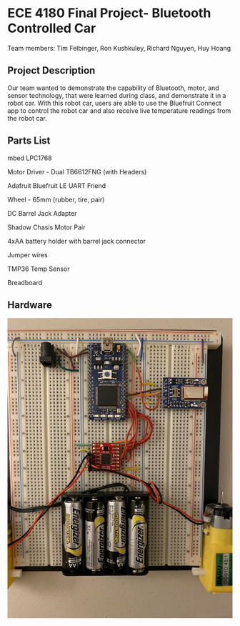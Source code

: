 # ECE 4180 Final Project- Bluetooth Controlled Car
Team members:
Tim Felbinger, 
Ron Kushkuley,
Richard Nguyen,
Huy Hoang 

## **Project Description**
Our team wanted to demonstrate the capability of Bluetooth, motor, and sensor technology, that were learned during class, and demonstrate it in a robot car. With this robot car, users are able to use the Bluefruit Connect app to control the robot car and also receive live temperature readings from the robot car.

## **Parts List**
mbed LPC1768

Motor Driver - Dual TB6612FNG (with Headers)

Adafruit Bluefruit LE UART Friend

Wheel - 65mm (rubber, tire, pair)

DC Barrel Jack Adapter

Shadow Chasis Motor Pair

4xAA battery holder with barrel jack connector

Jumper wires 

TMP36 Temp Sensor

Breadboard 

## **Hardware**
![Circuit layout](https://github.com/rkushkuley/ece4180_final_project/blob/master/images/99583743a0df4e598afe1985432b0a25.jpeg)
